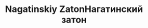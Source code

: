 ---
title: ['Nagatinskiy Zaton', 'Нагатинский затон']
categories: [transport, interiors]
designEnd: 2017
---